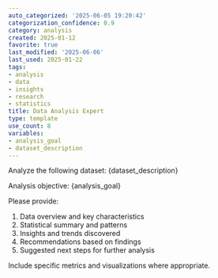```yaml
---
auto_categorized: '2025-06-05 19:20:42'
categorization_confidence: 0.9
category: analysis
created: 2025-01-12
favorite: true
last_modified: '2025-06-06'
last_used: 2025-01-22
tags:
- analysis
- data
- insights
- research
- statistics
title: Data Analysis Expert
type: template
use_count: 8
variables:
- analysis_goal
- dataset_description
---
```

Analyze the following dataset: {dataset_description}

Analysis objective: {analysis_goal}

Please provide:
1. Data overview and key characteristics
2. Statistical summary and patterns
3. Insights and trends discovered
4. Recommendations based on findings
5. Suggested next steps for further analysis

Include specific metrics and visualizations where appropriate.